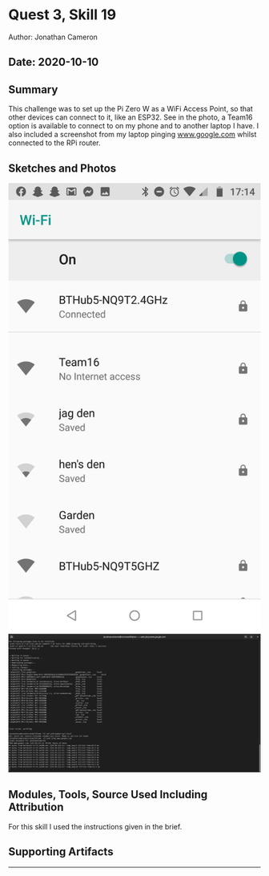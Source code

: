 #  Quest 3, Skill 19    

Author: Jonathan Cameron

Date: 2020-10-10
-----

## Summary
This challenge was to set up the Pi Zero W as a WiFi Access Point, so that other devices can connect to it, like an ESP32.
See in the photo, a Team16 option is available to connect to on my phone and to another laptop I have. I also included a screenshot from my laptop pinging www.google.com whilst connected to the RPi router.

## Sketches and Photos
![image info](./images/piWAP.png)
![image info](./images/lenovoWAP.png)

## Modules, Tools, Source Used Including Attribution
For this skill I used the instructions given in the brief.

## Supporting Artifacts


-----
